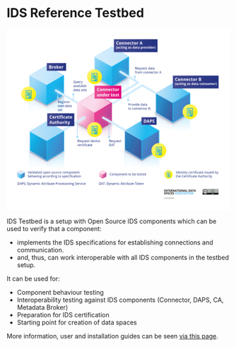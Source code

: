 # IDS Reference Testbed

![](.gitbook/assets/testbed.png)

IDS Testbed is a setup with Open Source IDS components which can be used to verify that a component:​

* implements the IDS specifications for establishing connections and communication.​
* and, thus, can work interoperable with all IDS components in the testbed setup.

It can be used for:

* Component behaviour testing
* Interoperability testing against IDS components (Connector, DAPS, CA, Metadata Broker)
* Preparation for IDS certification
* Starting point for creation of data spaces

More information, user and installation guides can be seen [via this page](https://docs.internationaldataspaces.org/ids-reference-testbed/).
